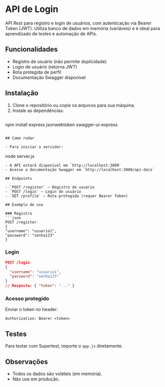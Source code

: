 # API de Login

API Rest para registro e login de usuários, com autenticação via Bearer Token (JWT). Utiliza banco de dados em memória (variáveis) e é ideal para aprendizado de testes e automação de APIs.

## Funcionalidades
- Registro de usuário (não permite duplicidade)
- Login de usuário (retorna JWT)
- Rota protegida de perfil
- Documentação Swagger disponível

## Instalação

1. Clone o repositório ou copie os arquivos para sua máquina.
2. Instale as dependências:
   ```
npm install express jsonwebtoken swagger-ui-express
   ```

## Como rodar

- Para iniciar o servidor:
  ```
  node server.js
  ```
- A API estará disponível em `http://localhost:3000`
- Acesse a documentação Swagger em `http://localhost:3000/api-docs`

## Endpoints

- `POST /register` — Registro de usuário
- `POST /login` — Login de usuário
- `GET /profile` — Rota protegida (requer Bearer Token)

## Exemplo de uso

### Registro
```json
POST /register
{
  "username": "usuario1",
  "password": "senha123"
}
```

### Login
```json
POST /login
{
  "username": "usuario1",
  "password": "senha123"
}
// Resposta: { "token": "..." }
```

### Acesso protegido
Enviar o token no header:
```
Authorization: Bearer <token>
```

## Testes

Para testar com Supertest, importe o `app.js` diretamente.

## Observações
- Todos os dados são voláteis (em memória).
- Não use em produção.
